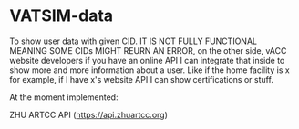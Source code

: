 # VATSIM-data

To show user data with given CID. IT IS NOT FULLY FUNCTIONAL MEANING SOME CIDs MIGHT REURN AN ERROR, on the other side, vACC website developers if you have an online API I can integrate that inside to show more and more information about a user. Like if the home facility is x for example, if I have x's website API I can show certifications or stuff.

At the moment implemented:

ZHU ARTCC API (https://api.zhuartcc.org)
